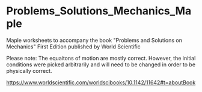 # Problems_Solutions_Mechanics_Maple

Maple worksheets to accompany the book "Problems and Solutions on Mechanics" First Edition published by World Scientific

Please note:  The equaitons of motion are mostly correct.  However, the initial conditions were picked arbitrarily and will need to be changed in order to be physically correct.

https://www.worldscientific.com/worldscibooks/10.1142/11642#t=aboutBook
